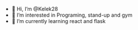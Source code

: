 - 👋 Hi, I’m @Kelek28
- 👀 I’m interested in Programing, stand-up and gym 
- 🌱 I’m currently learning react and flask

<!---
Kelek28/Kelek28 is a ✨ special ✨ repository because its `README.md` (this file) appears on your GitHub profile.
You can click the Preview link to take a look at your changes.
--->
